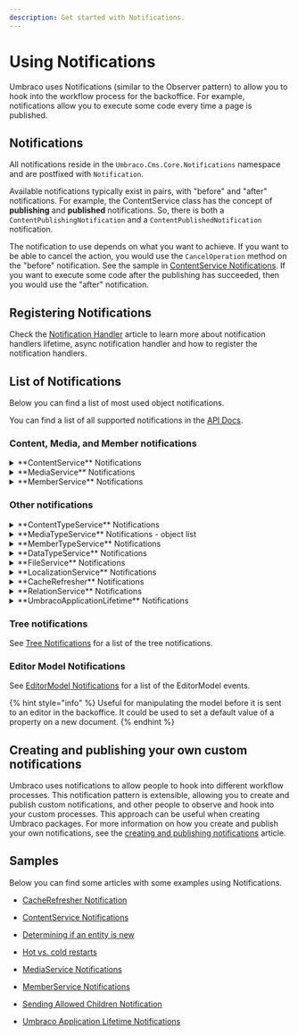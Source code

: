 ```yaml
---
description: Get started with Notifications.
---
```


# Using Notifications

Umbraco uses Notifications (similar to the Observer pattern) to allow you to hook into the workflow process for the backoffice. For example, notifications allow you to execute some code every time a page is published.

## Notifications

All notifications reside in the `Umbraco.Cms.Core.Notifications` namespace and are postfixed with `Notification`.

Available notifications typically exist in pairs, with "before" and "after" notifications. For example, the ContentService class has the concept of **publishing** and **published** notifications. So, there is both a `ContentPublishingNotification` and a `ContentPublishedNotification` notification.

The notification to use depends on what you want to achieve. If you want to be able to cancel the action, you would use the `CancelOperation` method on the "before" notification. See the sample in [ContentService Notifications](contentservice-notifications.md). If you want to execute some code after the publishing has succeeded, then you would use the "after" notification.

## Registering Notifications

Check the [Notification Handler](./notification-handler.md) article to learn more about notification handlers lifetime, async notification handler and how to register the notification handlers.

## List of Notifications

Below you can find a list of most used object notifications.

You can find a list of all supported notifications in the [API Docs](https://apidocs.umbraco.com/v10/csharp/api/Umbraco.Cms.Core.Notifications.html).

### Content, Media, and Member notifications

<details>

<summary>**ContentService** Notifications</summary>

The ContentService class is the most commonly used type when extending Umbraco using notifications. ContentService implements IContentService. It provides access to operations involving IContent.

Below you can find a list of the most common ContentService object notifications.

* [ContentSavingNotification](https://apidocs.umbraco.com/v10/csharp/api/Umbraco.Cms.Core.Notifications.ContentSavingNotification.html)

* [ContentSavedNotification](https://apidocs.umbraco.com/v10/csharp/api/Umbraco.Cms.Core.Notifications.ContentSavedNotification.html)

* [ContentPublishingNotification](https://apidocs.umbraco.com/v10/csharp/api/Umbraco.Cms.Core.Notifications.ContentPublishingNotification.html)

* [ContentPublishedNotification](https://apidocs.umbraco.com/v10/csharp/api/Umbraco.Cms.Core.Notifications.ContentPublishedNotification.html)

* [ContentUnpublishingNotification](https://apidocs.umbraco.com/v10/csharp/api/Umbraco.Cms.Core.Notifications.ContentUnpublishingNotification.html)

* [ContentUnpublishedNotification](https://apidocs.umbraco.com/v10/csharp/api/Umbraco.Cms.Core.Notifications.ContentUnpublishedNotification.html)

* [ContentCopyingNotification](https://apidocs.umbraco.com/v10/csharp/api/Umbraco.Cms.Core.Notifications.ContentCopyingNotification.html)

* [ContentCopiedNotification](https://apidocs.umbraco.com/v10/csharp/api/Umbraco.Cms.Core.Notifications.ContentCopiedNotification.html)

* [ContentMovingNotification](https://apidocs.umbraco.com/v10/csharp/api/Umbraco.Cms.Core.Notifications.ContentMovingNotification.html)

* [ContentMovedNotification](https://apidocs.umbraco.com/v10/csharp/api/Umbraco.Cms.Core.Notifications.ContentMovedNotification.html)

* [ContentMovingToRecycleBinNotification](https://apidocs.umbraco.com/v10/csharp/api/Umbraco.Cms.Core.Notifications.ContentMovingToRecycleBinNotification.html)

* [ContentMovedToRecycleBinNotification](https://apidocs.umbraco.com/v10/csharp/api/Umbraco.Cms.Core.Notifications.ContentMovedToRecycleBinNotification.html)

* [ContentDeletingNotification](https://apidocs.umbraco.com/v10/csharp/api/Umbraco.Cms.Core.Notifications.ContentDeletingNotification.html)

* [ContentDeletedNotification](https://apidocs.umbraco.com/v10/csharp/api/Umbraco.Cms.Core.Notifications.ContentDeletedNotification.html)

* [ContentDeletingVersionsNotification](https://apidocs.umbraco.com/v10/csharp/api/Umbraco.Cms.Core.Notifications.ContentDeletingVersionsNotification.html)

* [ContentDeletedVersionsNotification](https://apidocs.umbraco.com/v10/csharp/api/Umbraco.Cms.Core.Notifications.ContentDeletedVersionsNotification.html)

* [ContentRollingBackNotification](https://apidocs.umbraco.com/v10/csharp/api/Umbraco.Cms.Core.Notifications.ContentRollingBackNotification.html)

* [ContentRolledBackNotification](https://apidocs.umbraco.com/v10/csharp/api/Umbraco.Cms.Core.Notifications.ContentRolledBackNotification.html)

* [ContentSendingToPublishNotification](https://apidocs.umbraco.com/v10/csharp/api/Umbraco.Cms.Core.Notifications.ContentSendingToPublishNotification.html)

* [ContentSentToPublishNotification](https://apidocs.umbraco.com/v10/csharp/api/Umbraco.Cms.Core.Notifications.ContentSentToPublishNotification.html)

* [ContentEmptyingRecycleBinNotification](https://apidocs.umbraco.com/v10/csharp/api/Umbraco.Cms.Core.Notifications.ContentEmptyingRecycleBinNotification.html)

* [ContentEmptiedRecycleBinNotification](https://apidocs.umbraco.com/v10/csharp/api/Umbraco.Cms.Core.Notifications.ContentEmptiedRecycleBinNotification.html)

* [ContentSavedBlueprintNotification](https://apidocs.umbraco.com/v10/csharp/api/Umbraco.Cms.Core.Notifications.ContentSavedBlueprintNotification.html)

* [ContentDeletedBlueprintNotification](https://apidocs.umbraco.com/v10/csharp/api/Umbraco.Cms.Core.Notifications.ContentDeletedBlueprintNotification.html)

</details>

<details>

<summary>**MediaService** Notifications </summary>

Below you can find a list of the most common MediaService object notifications.

* [MediaSavingNotification](https://apidocs.umbraco.com/v10/csharp/api/Umbraco.Cms.Core.Notifications.MediaSavingNotification.html)

* [MediaSavedNotification](https://apidocs.umbraco.com/v10/csharp/api/Umbraco.Cms.Core.Notifications.MediaSavedNotification.html)

* [MediaMovingNotification](https://apidocs.umbraco.com/v10/csharp/api/Umbraco.Cms.Core.Notifications.MediaMovingNotification.html)

* [MediaMovedNotification](https://apidocs.umbraco.com/v10/csharp/api/Umbraco.Cms.Core.Notifications.MediaMovedNotification.html)

* [MediaMovingToRecycleBinNotification](https://apidocs.umbraco.com/v10/csharp/api/Umbraco.Cms.Core.Notifications.MediaMovingToRecycleBinNotification.html)

* [MediaMovedToRecycleBinNotification](https://apidocs.umbraco.com/v10/csharp/api/Umbraco.Cms.Core.Notifications.MediaMovedToRecycleBinNotification.html)

* [MediaDeletingNotification](https://apidocs.umbraco.com/v10/csharp/api/Umbraco.Cms.Core.Notifications.MediaDeletingNotification.html)

* [MediaDeletedNotification](https://apidocs.umbraco.com/v10/csharp/api/Umbraco.Cms.Core.Notifications.MediaDeletedNotification.html)

* [MediaDeletingVersionsNotification](https://apidocs.umbraco.com/v10/csharp/api/Umbraco.Cms.Core.Notifications.MediaDeletingVersionsNotification.html)

* [MediaDeletedVersionsNotification](https://apidocs.umbraco.com/v10/csharp/api/Umbraco.Cms.Core.Notifications.MediaDeletedVersionsNotification.html)

</details>

<details>

<summary>**MemberService** Notifications</summary>

The MemberService implements IMemberService and provides access to operations involving IMember.

Below you can find a list of the most common MemberService object notifications.

* [MemberSavingNotification](https://apidocs.umbraco.com/v10/csharp/api/Umbraco.Cms.Core.Notifications.MemberSavingNotification.html)

* [MemberSavedNotification](https://apidocs.umbraco.com/v10/csharp/api/Umbraco.Cms.Core.Notifications.MemberSavedNotification.html)

* [MemberDeletingNotification](https://apidocs.umbraco.com/v10/csharp/api/Umbraco.Cms.Core.Notifications.MemberDeletingNotification.html)

* [MemberDeletedNotification](https://apidocs.umbraco.com/v10/csharp/api/Umbraco.Cms.Core.Notifications.MemberDeletedNotification.html)

* [AssignedMemberRolesNotification](https://apidocs.umbraco.com/v10/csharp/api/Umbraco.Cms.Core.Notifications.AssignedMemberRolesNotification.html)

* [RemovedMemberRolesNotification](https://apidocs.umbraco.com/v10/csharp/api/Umbraco.Cms.Core.Notifications.RemovedMemberRolesNotification.html)

</details>

### Other notifications

<details>

<summary>**ContentTypeService** Notifications</summary>

The ContentTypeService class implements IContentTypeService. It provides access to operations involving IContentType.

Below you can find a list of the most common ContentTypeService object notifications.

* [ContentTypeSavingNotification](https://apidocs.umbraco.com/v10/csharp/api/Umbraco.Cms.Core.Notifications.ContentTypeSavingNotification.html)

* [ContentTypeSavedNotification](https://apidocs.umbraco.com/v10/csharp/api/Umbraco.Cms.Core.Notifications.ContentTypeSavedNotification.html)

* [ContentTypeDeletingNotification](https://apidocs.umbraco.com/v10/csharp/api/Umbraco.Cms.Core.Notifications.ContentTypeDeletingNotification.html)

* [ContentTypeDeletedNotification](https://apidocs.umbraco.com/v10/csharp/api/Umbraco.Cms.Core.Notifications.ContentTypeDeletedNotification.html)

* [ContentTypeMovingNotification](https://apidocs.umbraco.com/v10/csharp/api/Umbraco.Cms.Core.Notifications.ContentTypeMovingNotification.html)

* [ContentTypeMovedNotification](https://apidocs.umbraco.com/v10/csharp/api/Umbraco.Cms.Core.Notifications.ContentTypeMovedNotification.html)

* [ContentTypeChangedNotification](https://apidocs.umbraco.com/v10/csharp/api/Umbraco.Cms.Core.Notifications.ContentTypeChangedNotification.html)

</details>

<details>

<summary>**MediaTypeService** Notifications - object list</summary>

The MediaTypeService class implements IMediaTypeService. It provides access to operations involving IMediaType.

Below you can find a list of the most common MediaTypeService object notifications.

* [MediaTypeSavingNotification](https://apidocs.umbraco.com/v10/csharp/api/Umbraco.Cms.Core.Notifications.MediaTypeSavingNotification.html)

* [MediaTypeSavedNotification](https://apidocs.umbraco.com/v10/csharp/api/Umbraco.Cms.Core.Notifications.MediaTypeSavedNotification.html)

* [MediaTypeDeletingNotification](https://apidocs.umbraco.com/v10/csharp/api/Umbraco.Cms.Core.Notifications.MediaTypeDeletingNotification.html)

* [MediaTypeDeletedNotification](https://apidocs.umbraco.com/v10/csharp/api/Umbraco.Cms.Core.Notifications.MediaTypeDeletedNotification.html)

* [MediaTypeMovingNotification](https://apidocs.umbraco.com/v10/csharp/api/Umbraco.Cms.Core.Notifications.MediaTypeMovingNotification.html)

* [MediaTypeMovedNotification](https://apidocs.umbraco.com/v10/csharp/api/Umbraco.Cms.Core.Notifications.MediaTypeMovedNotification.html)

* [MediaTypeChangedNotification](https://apidocs.umbraco.com/v10/csharp/api/Umbraco.Cms.Core.Notifications.MediaTypeChangedNotification.html)

</details>

<details>

<summary>**MemberTypeService** Notifications</summary>

The MemberTypeService class implements IMemberTypeService. It provides access to operations involving IMemberType

Below you can find a list of the most common MemberTypeService object notifications.

* [MemberTypeSavingNotification](https://apidocs.umbraco.com/v10/csharp/api/Umbraco.Cms.Core.Notifications.MemberTypeSavingNotification.html)

* [MemberTypeSavedNotification](https://apidocs.umbraco.com/v10/csharp/api/Umbraco.Cms.Core.Notifications.MemberTypeSavedNotification.html)

* [MemberTypeDeletingNotification](https://apidocs.umbraco.com/v10/csharp/api/Umbraco.Cms.Core.Notifications.MemberTypeDeletingNotification.html)

* [MemberTypeDeletedNotification](https://apidocs.umbraco.com/v10/csharp/api/Umbraco.Cms.Core.Notifications.MemberTypeDeletedNotification.html)

* [MemberTypeMovingNotification](https://apidocs.umbraco.com/v10/csharp/api/Umbraco.Cms.Core.Notifications.MemberTypeMovingNotification.html)

* [MemberTypeMovedNotification](https://apidocs.umbraco.com/v10/csharp/api/Umbraco.Cms.Core.Notifications.MemberTypeMovedNotification.html)

* [MemberTypeChangedNotification](https://apidocs.umbraco.com/v10/csharp/api/Umbraco.Cms.Core.Notifications.MemberTypeChangedNotification.html)

</details>

<details>

<summary>**DataTypeService** Notifications</summary>

The DataTypeService class implements IDataTypeService. It provides access to operations involving IDataType.

Below you can find a list of the most common DataTypeService object notifications.

* [DataTypeSavingNotification](https://apidocs.umbraco.com/v10/csharp/api/Umbraco.Cms.Core.Notifications.DataTypeSavingNotification.html)

* [DataTypeSavedNotification](https://apidocs.umbraco.com/v10/csharp/api/Umbraco.Cms.Core.Notifications.DataTypeSavedNotification.html)

* [DataTypeDeletingNotification](https://apidocs.umbraco.com/v10/csharp/api/Umbraco.Cms.Core.Notifications.DataTypeDeletingNotification.html)

* [DataTypeDeletedNotification](https://apidocs.umbraco.com/v10/csharp/api/Umbraco.Cms.Core.Notifications.DataTypeDeletedNotification.html)

* [DataTypeMovingNotification](https://apidocs.umbraco.com/v10/csharp/api/Umbraco.Cms.Core.Notifications.DataTypeMovingNotification.html)

* [DataTypeMovedNotification](https://apidocs.umbraco.com/v10/csharp/api/Umbraco.Cms.Core.Notifications.DataTypeMovedNotification.html)

</details>

<details>

<summary>**FileService** Notifications</summary>

The FileService class implements IFileService. It provides access to operations involving IFile objects like scripts, stylesheets and templates.

Below you can find a list of the most common FileService object notifications.

* [TemplateSavingNotification](https://apidocs.umbraco.com/v10/csharp/api/Umbraco.Cms.Core.Notifications.TemplateSavingNotification.html)

* [TemplateSavedNotification](https://apidocs.umbraco.com/v10/csharp/api/Umbraco.Cms.Core.Notifications.TemplateSavedNotification.html)

* [ScriptSavingNotification](https://apidocs.umbraco.com/v10/csharp/api/Umbraco.Cms.Core.Notifications.ScriptSavingNotification.html)

* [ScriptSavedNotification](https://apidocs.umbraco.com/v10/csharp/api/Umbraco.Cms.Core.Notifications.ScriptSavedNotification.html)

* [StylesheetSavingNotification](https://apidocs.umbraco.com/v10/csharp/api/Umbraco.Cms.Core.Notifications.StylesheetSavingNotification.html)

* [StylesheetSavedNotification](https://apidocs.umbraco.com/v10/csharp/api/Umbraco.Cms.Core.Notifications.StylesheetSavedNotification.html)

* [TemplateDeletingNotification](https://apidocs.umbraco.com/v10/csharp/api/Umbraco.Cms.Core.Notifications.TemplateDeletingNotification.html)

* [TemplateDeletedNotification](https://apidocs.umbraco.com/v10/csharp/api/Umbraco.Cms.Core.Notifications.TemplateDeletedNotification.html)

* [ScriptDeletingNotification](https://apidocs.umbraco.com/v10/csharp/api/Umbraco.Cms.Core.Notifications.ScriptDeletingNotification.html)

* [ScriptDeletedNotification](https://apidocs.umbraco.com/v10/csharp/api/Umbraco.Cms.Core.Notifications.ScriptDeletedNotification.html)

* [StylesheetDeletingNotification](https://apidocs.umbraco.com/v10/csharp/api/Umbraco.Cms.Core.Notifications.StylesheetDeletingNotification.html)

* [StylesheetDeletedNotification](https://apidocs.umbraco.com/v10/csharp/api/Umbraco.Cms.Core.Notifications.StylesheetDeletedNotification.html)

</details>

<details>

<summary>**LocalizationService** Notifications</summary>

The LocalizationService class implements ILocalizationService. It provides access to operations involving Language and DictionaryItem.

Below you can find a list of the most common LocalizationService object notifications.

* [LanguageSavingNotification](https://apidocs.umbraco.com/v10/csharp/api/Umbraco.Cms.Core.Notifications.LanguageSavingNotification.html)

* [LanguageSavedNotification](https://apidocs.umbraco.com/v10/csharp/api/Umbraco.Cms.Core.Notifications.LanguageSavedNotification.html)

* [DictionaryItemSavingNotification](https://apidocs.umbraco.com/v10/csharp/api/Umbraco.Cms.Core.Notifications.DictionaryItemSavingNotification.html)

* [DictionaryItemSavedNotification](https://apidocs.umbraco.com/v10/csharp/api/Umbraco.Cms.Core.Notifications.DictionaryItemSavedNotification.html)

* [LanguageDeletingNotification](https://apidocs.umbraco.com/v10/csharp/api/Umbraco.Cms.Core.Notifications.LanguageDeletingNotification.html)

* [LanguageDeletedNotification](https://apidocs.umbraco.com/v10/csharp/api/Umbraco.Cms.Core.Notifications.LanguageDeletedNotification.html)

* [DictionaryItemDeletingNotification](https://apidocs.umbraco.com/v10/csharp/api/Umbraco.Cms.Core.Notifications.DictionaryItemDeletingNotification.html)

* [DictionaryItemDeletedNotification](https://apidocs.umbraco.com/v10/csharp/api/Umbraco.Cms.Core.Notifications.DictionaryItemDeletedNotification.html)

</details>

<details>

<summary>**CacheRefresher** Notifications</summary>

Below you can find a list of the most common CacheRefresher object notifications.

* [ContentCacheRefresherNotification](https://apidocs.umbraco.com/v10/csharp/api/Umbraco.Cms.Core.Notifications.ContentCacheRefresherNotification.html)

* [MediaCacheRefresherNotification](https://apidocs.umbraco.com/v10/csharp/api/Umbraco.Cms.Core.Notifications.MediaCacheRefresherNotification.html)

* [MemberCacheRefresherNotification](https://apidocs.umbraco.com/v10/csharp/api/Umbraco.Cms.Core.Notifications.MemberCacheRefresherNotification.html)

* [UserCacheRefresherNotification](https://apidocs.umbraco.com/v10/csharp/api/Umbraco.Cms.Core.Notifications.UserCacheRefresherNotification.html)

</details>

<details>

<summary>**RelationService** Notifications</summary>

Below you can find a list of the most common RelationService object notifications.

The RelationService provides access to operations involving IRelation and IRelationType, and publishes the following relation notifications:

* [RelationSavingNotification](https://apidocs.umbraco.com/v10/csharp/api/Umbraco.Cms.Core.Notifications.RelationSavingNotification.html)

* [RelationSavedNotification](https://apidocs.umbraco.com/v10/csharp/api/Umbraco.Cms.Core.Notifications.RelationSavedNotification.html)

* [RelationDeletingNotification](https://apidocs.umbraco.com/v10/csharp/api/Umbraco.Cms.Core.Notifications.RelationDeletingNotification.html)

* [RelationDeletedNotification](https://apidocs.umbraco.com/v10/csharp/api/Umbraco.Cms.Core.Notifications.RelationDeletedNotification.html)

* [RelationTypeSavingNotification](https://apidocs.umbraco.com/v10/csharp/api/Umbraco.Cms.Core.Notifications.RelationTypeSavingNotification.html)

* [RelationTypeSavedNotification](https://apidocs.umbraco.com/v10/csharp/api/Umbraco.Cms.Core.Notifications.RelationTypeSavedNotification.html)

* [RelationTypeDeletingNotification](https://apidocs.umbraco.com/v10/csharp/api/Umbraco.Cms.Core.Notifications.RelationTypeDeletingNotification.html)

* [RelationTypeDeletedNotification](https://apidocs.umbraco.com/v10/csharp/api/Umbraco.Cms.Core.Notifications.RelationTypeDeletedNotification.html)

</details>

<details>

<summary>**UmbracoApplicationLifetime** Notifications</summary>

Represents an Umbraco application lifetime (starting, started, stopping, stopped) notification.

Below you can find a list of the most common UmbracoApplicationLifetime object notifications.

* [UmbracoApplicationStartingNotification](https://apidocs.umbraco.com/v10/csharp/api/Umbraco.Cms.Core.Notifications.UmbracoApplicationStartingNotification.html)

* [UmbracoApplicationStartedNotification](https://apidocs.umbraco.com/v10/csharp/api/Umbraco.Cms.Core.Notifications.UmbracoApplicationStartedNotification.html)

* [UmbracoApplicationStoppingNotification](https://apidocs.umbraco.com/v10/csharp/api/Umbraco.Cms.Core.Notifications.UmbracoApplicationStoppingNotification.html)

* [UmbracoApplicationStoppedNotification](https://apidocs.umbraco.com/v10/csharp/api/Umbraco.Cms.Core.Notifications.UmbracoApplicationStoppedNotification.html)

</details>

### Tree notifications

See [Tree Notifications](../../extending/section-trees/) for a list of the tree notifications.

### Editor Model Notifications

See [EditorModel Notifications](editormodel-notifications/) for a list of the EditorModel events.

{% hint style="info" %}
Useful for manipulating the model before it is sent to an editor in the backoffice. It could be used to set a default value of a property on a new document.
{% endhint %}

## Creating and publishing your own custom notifications

Umbraco uses notifications to allow people to hook into different workflow processes. This notification pattern is extensible, allowing you to create and publish custom notifications, and other people to observe and hook into your custom processes. This approach can be useful when creating Umbraco packages. For more information on how you create and publish your own notifications, see the [creating and publishing notifications](creating-and-publishing-notifications.md) article.

## Samples

Below you can find some articles with some examples using Notifications.

* [CacheRefresher Notification](./cacherefresher-notifications.md)

* [ContentService Notifications](./contentservice-notifications.md)

* [Determining if an entity is new](./determining-new-entity.md)

* [Hot vs. cold restarts](./hot-vs-cold-restarts.md)

* [MediaService Notifications](./mediaservice-notifications.md)

* [MemberService Notifications](./memberservice-notifications.md)

* [Sending Allowed Children Notification](./sendingallowedchildrennotifications.md)

* [Umbraco Application Lifetime Notifications](./umbracoapplicationlifetime-notifications.md)
